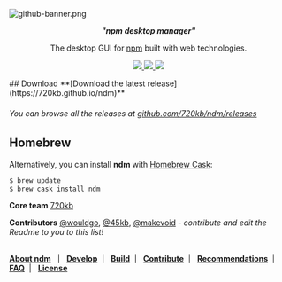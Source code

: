 ![github-banner.png](http://i.imgur.com/BDRLm0O.png)

<p align="center">
<b><i>"npm desktop manager"</i></b>
</p>
<p align="center">
The desktop GUI for <a href="https://npmjs.com/" target="_blank">npm</a> built with web technologies.
</p>

<p align="center" style="text-align:center">
<a href="https://github.com/720kb/ndm/releases" target="_blank">
<img src="https://img.shields.io/github/release/720kb/ndm.svg"/>
</a>
<a href="https://720kb.github.io/ndm/" target="_blank">
<img src="https://img.shields.io/github/downloads/720kb/ndm/total.svg"/>
</a>
<a href="https://gitter.im/720kb/ndm" target="_blank">
<img src="https://img.shields.io/gitter/room/ndm/ndm.js.svg"/>
</a>

</p>
## Download
**[Download the latest release](https://720kb.github.io/ndm)**

###### You can browse all the releases at [github.com/720kb/ndm/releases](https://github.com/720kb/ndm/releases)


## Homebrew

Alternatively, you can install **ndm** with [Homebrew Cask](https://caskroom.github.io/):

```bash
$ brew update
$ brew cask install ndm
```

**Core team** [720kb](https://720kb.net) 

**Contributors** [@wouldgo](https://github.com/wouldgo), [@45kb](https://github.com/45kb), [@makevoid](https://github.com/makevoid) _- contribute and edit the Readme to you to this list!_
<br><br>

<p>
<b><a href="https://github.com/720kb/ndm/blob/master/doc/ABOUT.md">About ndm</a></b> &nbsp; 
  |
  &nbsp; <b><a href="https://github.com/720kb/ndm/blob/master/doc/DEVELOP.md">Develop</a></b>&nbsp;  |
  &nbsp; <b><a href="https://github.com/720kb/ndm/blob/master/doc/BUILD.md">Build</a></b>&nbsp; 
  |
  &nbsp; <b><a href="https://github.com/720kb/ndm/blob/master/doc/CONTRIBUTE.md">Contribute</a></b>&nbsp; 
  |
  &nbsp; <b><a href="https://github.com/720kb/ndm/blob/master/doc/RECOMMENDATIONS.md">Recommendations</a></b>&nbsp; 
  |
  &nbsp; <b><a href="https://github.com/720kb/ndm/blob/master/doc/FAQ.md">FAQ</a></b>&nbsp; 
  |
  &nbsp; <b><a href="https://github.com/720kb/ndm/blob/master/doc/LICENSE.md">License</a></b>
  </p>
  
